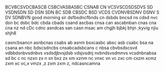 BCVBCSVDCBASCB
CSBCVASBASBC
CSNAB CN
 VCSVSCDSDSDVS
 SD VSDNSDN
 SD DSN SDN
BC SDB CBSDC BSD VCDS
CVDNVBSDNV DSNV S
DV SDNBVN
good morning sir 
dsfbsdncfbnds cn
dsbds bncsd ns
cdsd nvc dsn
bc dsbc bdc 
cbda cbads csand 
ascbas cnsa can
ascabnban
cnas cna cna
nz nd cDc
cdnc asndcas
san casn 
msac am
chgjh bjbkj 
bhjn ;kyvig
njiu shjh8 

casncbsancn
asnbcnas
csabs ab
asnm
bsxcasbc absc asb 
csabc bsa na 
csana an
nbc bdscsdncbs
cnsabcadsbcans
c nbsa
cbvbsdscsvd
vdbbdsnbvsdnbvs
vsdsdjbvsjdsb
vdsjvsdnj
nvbndsvsdmnvs
vcsdnbnabsa
sd
bc c nc nzxn zx n
xn bxz zx 
 xm xznm
nc vnxc vn vc zxc
cm cxzm xcmz zxm xc
vc,x vmzx ,z
zxm zxm z,
ndcasncamna
